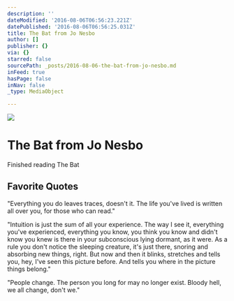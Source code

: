 ```yaml
---
description: ''
dateModified: '2016-08-06T06:56:23.221Z'
datePublished: '2016-08-06T06:56:25.031Z'
title: The Bat from Jo Nesbo
author: []
publisher: {}
via: {}
starred: false
sourcePath: _posts/2016-08-06-the-bat-from-jo-nesbo.md
inFeed: true
hasPage: false
inNav: false
_type: MediaObject

---
```

![](https://the-grid-user-content.s3-us-west-2.amazonaws.com/715ef03e-8f5f-442d-a91d-75ec9c8dfc88.jpg)

# The Bat from Jo Nesbo

Finished reading The Bat

## Favorite Quotes

"Everything you do leaves traces, doesn't it. The life you've lived is written all over you, for those who can read."

"Intuition is just the sum of all your experience. The way I see it, everything you've experienced, everything you know, you think you know and didn't know you knew is there in your subconscious lying dormant, as it were. As a rule you don't notice the sleeping creature, it's just there, snoring and absorbing new things, right. But now and then it blinks, stretches and tells you, hey, I've seen this picture before. And tells you where in the picture things belong."

"People change. The person you long for may no longer exist. Bloody hell, we all change, don't we."